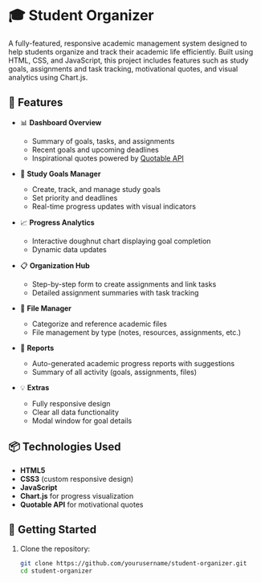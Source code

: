 # 🎓 Student Organizer

A fully-featured, responsive academic management system designed to help students organize and track their academic life efficiently. Built using HTML, CSS, and JavaScript, this project includes features such as study goals, assignments and task tracking, motivational quotes, and visual analytics using Chart.js.

## 🌟 Features

- 📊 **Dashboard Overview**
  - Summary of goals, tasks, and assignments
  - Recent goals and upcoming deadlines
  - Inspirational quotes powered by [Quotable API](https://github.com/lukePeavey/quotable)

- 🎯 **Study Goals Manager**
  - Create, track, and manage study goals
  - Set priority and deadlines
  - Real-time progress updates with visual indicators

- 📈 **Progress Analytics**
  - Interactive doughnut chart displaying goal completion
  - Dynamic data updates

- 📋 **Organization Hub**
  - Step-by-step form to create assignments and link tasks
  - Detailed assignment summaries with task tracking

- 📁 **File Manager**
  - Categorize and reference academic files
  - File management by type (notes, resources, assignments, etc.)

- 📄 **Reports**
  - Auto-generated academic progress reports with suggestions
  - Summary of all activity (goals, assignments, files)

- 💡 **Extras**
  - Fully responsive design
  - Clear all data functionality
  - Modal window for goal details

## 📦 Technologies Used

- **HTML5**
- **CSS3** (custom responsive design)
- **JavaScript**
- **Chart.js** for progress visualization
- **Quotable API** for motivational quotes

## 🚀 Getting Started

1. Clone the repository:
   ```bash
   git clone https://github.com/yourusername/student-organizer.git
   cd student-organizer
